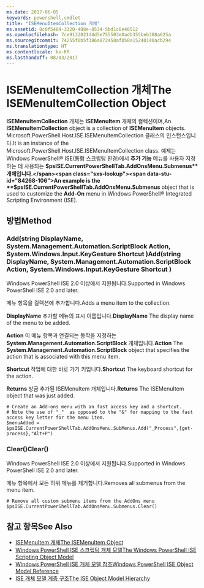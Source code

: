 ```yaml
---
ms.date: 2017-06-05
keywords: powershell,cmdlet
title: "ISEMenuItemCollection 개체"
ms.assetid: 0c0f5484-3320-408e-8534-5bd1c8e48512
ms.openlocfilehash: 7ce9132021d4d5e755503e0adb355beb388a625a
ms.sourcegitcommit: 74255f0b5f386a072458af058a15240140acb294
ms.translationtype: HT
ms.contentlocale: ko-KR
ms.lasthandoff: 08/03/2017
---
```

# <a name="the-isemenuitemcollection-object"></a><span data-ttu-id="84268-103">ISEMenuItemCollection 개체</span><span class="sxs-lookup"><span data-stu-id="84268-103">The ISEMenuItemCollection Object</span></span>
  <span data-ttu-id="84268-104">**ISEMenuItemCollection** 개체는 **ISEMenuItem** 개체의 컬렉션이며,</span><span class="sxs-lookup"><span data-stu-id="84268-104">An **ISEMenuItemCollection** object is a collection of **ISEMenuItem** objects.</span></span> <span data-ttu-id="84268-105">Microsoft.PowerShell.Host.ISE.ISEMenuItemCollection 클래스의 인스턴스입니다.</span><span class="sxs-lookup"><span data-stu-id="84268-105">It is an instance of the Microsoft.PowerShell.Host.ISE.ISEMenuItemCollection class.</span></span> <span data-ttu-id="84268-106">예제는 Windows PowerShell® ISE(통합 스크립팅 환경)에서 **추가 기능** 메뉴를 사용자 지정하는 데 사용되는 **$psISE.CurrentPowerShellTab.AddOnsMenu.Submenus** 개체입니다.</span><span class="sxs-lookup"><span data-stu-id="84268-106">An example is the **$psISE.CurrentPowerShellTab.AddOnsMenu.Submenus** object that is used to customize the **Add-On** menu in Windows PowerShell® Integrated Scripting Environment (ISE).</span></span>

## <a name="method"></a><span data-ttu-id="84268-107">방법</span><span class="sxs-lookup"><span data-stu-id="84268-107">Method</span></span>

### <a name="addstring-displayname-systemmanagementautomationscriptblock-action-systemwindowsinputkeygesture-shortcut-"></a><span data-ttu-id="84268-108">Add\(string DisplayName, System.Management.Automation.ScriptBlock Action, System.Windows.Input.KeyGesture Shortcut \)</span><span class="sxs-lookup"><span data-stu-id="84268-108">Add\(string DisplayName, System.Management.Automation.ScriptBlock Action, System.Windows.Input.KeyGesture Shortcut \)</span></span>
  <span data-ttu-id="84268-109">Windows PowerShell ISE 2.0 이상에서 지원됩니다.</span><span class="sxs-lookup"><span data-stu-id="84268-109">Supported in Windows PowerShell ISE 2.0 and later.</span></span> 

 <span data-ttu-id="84268-110">메뉴 항목을 컬렉션에 추가합니다.</span><span class="sxs-lookup"><span data-stu-id="84268-110">Adds a menu item to the collection.</span></span>

 <span data-ttu-id="84268-111">**DisplayName** 추가할 메뉴의 표시 이름입니다.</span><span class="sxs-lookup"><span data-stu-id="84268-111">**DisplayName** The display name of the menu to be added.</span></span>

 <span data-ttu-id="84268-112">**Action** 이 메뉴 항목과 연결되는 동작을 지정하는 **System.Management.Automation.ScriptBlock** 개체입니다.</span><span class="sxs-lookup"><span data-stu-id="84268-112">**Action** The **System.Management.Automation.ScriptBlock** object that specifies the action that is associated with this menu item.</span></span>

 <span data-ttu-id="84268-113">**Shortcut** 작업에 대한 바로 가기 키입니다.</span><span class="sxs-lookup"><span data-stu-id="84268-113">**Shortcut** The keyboard shortcut for the action.</span></span>

 <span data-ttu-id="84268-114">**Returns** 방금 추가된 ISEMenuItem 개체입니다.</span><span class="sxs-lookup"><span data-stu-id="84268-114">**Returns** The ISEMenuItem object that was just added.</span></span>

```
# Create an Add-ons menu with an fast access key and a shortcut.
# Note the use of "_"  as opposed to the "&" for mapping to the fast access key letter for the menu item.
$menuAdded = $psISE.CurrentPowerShellTab.AddOnsMenu.SubMenus.Add("_Process",{get-process},"Alt+P")
```

### <a name="clear"></a><span data-ttu-id="84268-115">Clear\(\)</span><span class="sxs-lookup"><span data-stu-id="84268-115">Clear\(\)</span></span>
  <span data-ttu-id="84268-116">Windows PowerShell ISE 2.0 이상에서 지원됩니다.</span><span class="sxs-lookup"><span data-stu-id="84268-116">Supported in Windows PowerShell ISE 2.0 and later.</span></span> 

 <span data-ttu-id="84268-117">메뉴 항목에서 모든 하위 메뉴를 제거합니다.</span><span class="sxs-lookup"><span data-stu-id="84268-117">Removes all submenus from the menu item.</span></span>

```
# Remove all custom submenu items from the AddOns menu
$psISE.CurrentPowerShellTab.AddOnsMenu.Submenus.Clear()

```

## <a name="see-also"></a><span data-ttu-id="84268-118">참고 항목</span><span class="sxs-lookup"><span data-stu-id="84268-118">See Also</span></span>
- [<span data-ttu-id="84268-119">ISEMenuItem 개체</span><span class="sxs-lookup"><span data-stu-id="84268-119">The ISEMenuItem Object</span></span>](The-ISEMenuItem-Object.md) 
- [<span data-ttu-id="84268-120">Windows PowerShell ISE 스크립팅 개체 모델</span><span class="sxs-lookup"><span data-stu-id="84268-120">The Windows PowerShell ISE Scripting Object Model</span></span>](The-Windows-PowerShell-ISE-Scripting-Object-Model.md) 
- [<span data-ttu-id="84268-121">Windows PowerShell ISE 개체 모델 참조</span><span class="sxs-lookup"><span data-stu-id="84268-121">Windows PowerShell ISE Object Model Reference</span></span>](Windows-PowerShell-ISE-Object-Model-Reference.md) 
- [<span data-ttu-id="84268-122">ISE 개체 모델 계층 구조</span><span class="sxs-lookup"><span data-stu-id="84268-122">The ISE Object Model Hierarchy</span></span>](The-ISE-Object-Model-Hierarchy.md)

  
